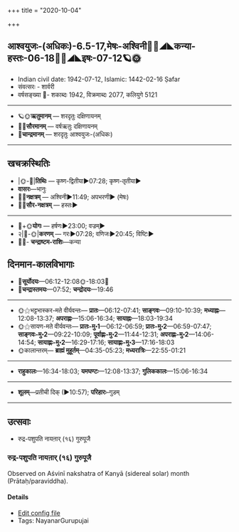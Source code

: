 +++
title = "2020-10-04"

+++
## आश्वयुजः-(अधिकः)-6.5-17,मेषः-अश्विनी🌛🌌◢◣कन्या-हस्तः-06-18🌌🌞◢◣इषः-07-12🪐🌞
- Indian civil date: 1942-07-12, Islamic: 1442-02-16 Ṣafar
- संवत्सरः - शार्वरी
- वर्षसङ्ख्या 🌛- शकाब्दः 1942, विक्रमाब्दः 2077, कलियुगे 5121
___________________
- 🪐🌞**ऋतुमानम्** — शरदृतुः दक्षिणायनम्
- 🌌🌞**सौरमानम्** — वर्षऋतुः दक्षिणायनम्
- 🌛**चान्द्रमानम्** — शरदृतुः आश्वयुजः-(अधिकः)
___________________


## खचक्रस्थितिः
- |🌞-🌛|**तिथिः** — कृष्ण-द्वितीया►07:28; कृष्ण-तृतीया►  
- **वासरः**—भानुः  
- 🌌🌛**नक्षत्रम्** — अश्विनी►11:49; अपभरणी► (मेषः)  
- 🌌🌞**सौर-नक्षत्रम्** — हस्तः►  
___________________
- 🌛+🌞**योगः** — हर्षणः►23:00; वज्रम्►  
- २|🌛-🌞|**करणम्** — गरः►07:28; वणिजः►20:45; विष्टिः►  
- 🌌🌛- **चन्द्राष्टम-राशिः**—कन्या  


## दिनमान-कालविभागाः
- 🌅**सूर्योदयः**—06:12-12:08🌞️-18:03🌇  
- 🌛**चन्द्रास्तमयः**—07:52; **चन्द्रोदयः**—19:46  
___________________
- 🌞⚝भट्टभास्कर-मते वीर्यवन्तः— **प्रातः**—06:12-07:41; **साङ्गवः**—09:10-10:39; **मध्याह्नः**—12:08-13:37; **अपराह्णः**—15:06-16:34; **सायाह्नः**—18:03-19:34  
- 🌞⚝सायण-मते वीर्यवन्तः— **प्रातः-मु॰1**—06:12-06:59; **प्रातः-मु॰2**—06:59-07:47; **साङ्गवः-मु॰2**—09:22-10:09; **पूर्वाह्णः-मु॰2**—11:44-12:31; **अपराह्णः-मु॰2**—14:06-14:54; **सायाह्णः-मु॰2**—16:29-17:16; **सायाह्णः-मु॰3**—17:16-18:03  
- 🌞कालान्तरम्— **ब्राह्मं मुहूर्तम्**—04:35-05:23; **मध्यरात्रिः**—22:55-01:21  
___________________
- **राहुकालः**—16:34-18:03; **यमघण्टः**—12:08-13:37; **गुलिककालः**—15:06-16:34  
___________________
- **शूलम्**—प्रतीची दिक् (►10:57); **परिहारः**–गुडम्  
___________________

## उत्सवाः
- रुद्र-पशुपति नायऩार् (१६) गुरुपूजै
### रुद्र-पशुपति नायऩार् (१६) गुरुपूजै

Observed on Aśvinī nakshatra of Kanyā (sidereal solar) month (Prātaḥ/paraviddha). 

#### Details
- [Edit config file](https://github.com/jyotisham/adyatithi/tree/master/mahApuruSha/nAyanAr/sidereal_solar_month/nakshatra/06/01/rudra~pazupati%20nAyan2Ar%20%2816%29%20gurupUjai.toml)
- Tags: NayanarGurupujai


